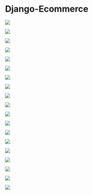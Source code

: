 # Django-Ecommerce

![](https://github.com/Shubhanshuarya/Django-Ecommerce/blob/main/Screenshots/1.png)

![](https://github.com/Shubhanshuarya/Django-Ecommerce/blob/main/Screenshots/2.png)

![](https://github.com/Shubhanshuarya/Django-Ecommerce/blob/main/Screenshots/3.png)

![](https://github.com/Shubhanshuarya/Django-Ecommerce/blob/main/Screenshots/5.png)

![](https://github.com/Shubhanshuarya/Django-Ecommerce/blob/main/Screenshots/6.png)

![](https://github.com/Shubhanshuarya/Django-Ecommerce/blob/main/Screenshots/7.png)

![](https://github.com/Shubhanshuarya/Django-Ecommerce/blob/main/Screenshots/8.png)

![](https://github.com/Shubhanshuarya/Django-Ecommerce/blob/main/Screenshots/9.png)

![](https://github.com/Shubhanshuarya/Django-Ecommerce/blob/main/Screenshots/11.png)

![](https://github.com/Shubhanshuarya/Django-Ecommerce/blob/main/Screenshots/12.png)

![](https://github.com/Shubhanshuarya/Django-Ecommerce/blob/main/Screenshots/4.png)

![](https://github.com/Shubhanshuarya/Django-Ecommerce/blob/main/Screenshots/13.png)

![](https://github.com/Shubhanshuarya/Django-Ecommerce/blob/main/Screenshots/14.png)

![](https://github.com/Shubhanshuarya/Django-Ecommerce/blob/main/Screenshots/15.png)

![](https://github.com/Shubhanshuarya/Django-Ecommerce/blob/main/Screenshots/16.png)

![](https://github.com/Shubhanshuarya/Django-Ecommerce/blob/main/Screenshots/17.png)

![](https://github.com/Shubhanshuarya/Django-Ecommerce/blob/main/Screenshots/18.png)

![](https://github.com/Shubhanshuarya/Django-Ecommerce/blob/main/Screenshots/19.png)

![](https://github.com/Shubhanshuarya/Django-Ecommerce/blob/main/Screenshots/20.png)
